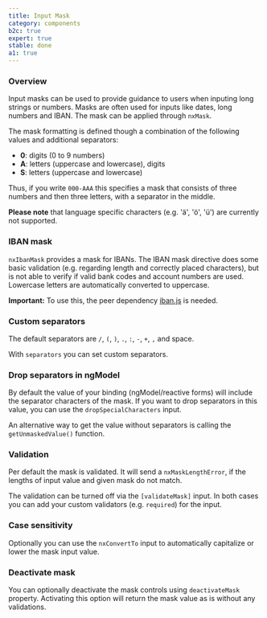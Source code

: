 ```yaml
---
title: Input Mask
category: components
b2c: true
expert: true
stable: done
a1: true
---
```


### Overview

Input masks can be used to provide guidance to users when inputing long strings or numbers. Masks are often used for inputs like dates, long numbers and IBAN. The mask can be applied through `nxMask`.

The mask formatting is defined though a combination of the following values and additional separators:

-   **0**: digits (0 to 9 numbers)
-   **A**: letters (uppercase and lowercase), digits
-   **S**: letters (uppercase and lowercase)

Thus, if you write `000-AAA` this specifies a mask that consists of three numbers and then three letters, with a separator in the middle.

**Please note** that language specific characters (e.g. 'ä', 'ö', 'ü') are currently not supported.

<!-- example(mask) -->

### IBAN mask

`nxIbanMask` provides a mask for IBANs. The IBAN mask directive does some basic validation (e.g. regarding length and correctly placed characters), but is not able to verify if valid bank codes and account numbers are used. Lowercase letters are automatically converted to uppercase.

**Important:** To use this, the peer dependency [iban.js](https://github.com/arhs/iban.js/) is needed.

<!-- example(iban-mask) -->

### Custom separators

The default separators are `/`, `(`, `)`, `.`, `:`, `-`, `+`, `,` and space.

With `separators` you can set custom separators.

<!-- example(mask-separators) -->

### Drop separators in ngModel

By default the value of your binding (ngModel/reactive forms) will include the separator characters of the mask. If you want to drop separators in this value, you can use the `dropSpecialCharacters` input.

An alternative way to get the value without separators is calling the `getUnmaskedValue()` function.

<!-- example(mask-drop-characters) -->

### Validation

Per default the mask is validated. It will send a `nxMaskLengthError`, if the lengths of input value and given mask do not match.

The validation can be turned off via the `[validateMask]` input. In both cases you can add your custom validators (e.g. `required`) for the input.

<!-- example(mask-validation) -->

### Case sensitivity

Optionally you can use the `nxConvertTo` input to automatically capitalize or lower the mask input value.

<!-- example(mask-case) -->

### Deactivate mask

You can optionally deactivate the mask controls using `deactivateMask` property. Activating this option will return the mask value as is without any validations.

<!-- example(mask-deactivate) -->
